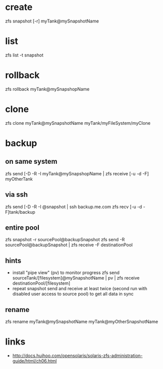 # create

zfs snapshot [-r] myTank@mySnapshotName

# list

zfs list -t snapshot

# rollback

zfs rollback myTank@mySnapshopName

# clone

zfs clone myTank@mySnapshotName myTank/myFileSystem/myClone

# backup

## on same system

zfs send [-D -R -I myTank@mySnapshopName | zfs receive [-u -d -F] myOtherTank

## via ssh

zfs send [-D -R -I @snapshot | ssh backup.me.com zfs recv [-u -d -F]tank/backup

## entire pool

zfs snapshot -r sourcePool@backupSnapshot
zfs send -R sourcePool@backupSnapshot | zfs receive -F destinationPool

## hints

* install "pipe view" (pv) to monitor progress
    zfs send sourceTank/[filesystem]@mySnapshotName | pv | zfs receive destinationPool/[filesystem]
* repeat snapshot send and receive at least twice (second run with disabled user access to source pool) to get all data in sync

## rename

zfs rename myTank@mySnapshotName myTank@myOtherSnapshotName

# links

* http://docs.huihoo.com/opensolaris/solaris-zfs-administration-guide/html/ch06.html
